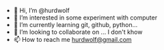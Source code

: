 - 👋 Hi, I’m @hurdwolf
- 👀 I’m interested in some experiment with computer
- 🌱 I’m currently learning git, github, python...
- 💞️ I’m looking to collaborate on ... I don't khow
- 📫 How to reach me hurdwolf@gmail.com

<!---
hurdwolf/hurdwolf is a ✨ special ✨ repository because its `README.md` (this file) appears on your GitHub profile.
You can click the Preview link to take a look at your changes.
--->
